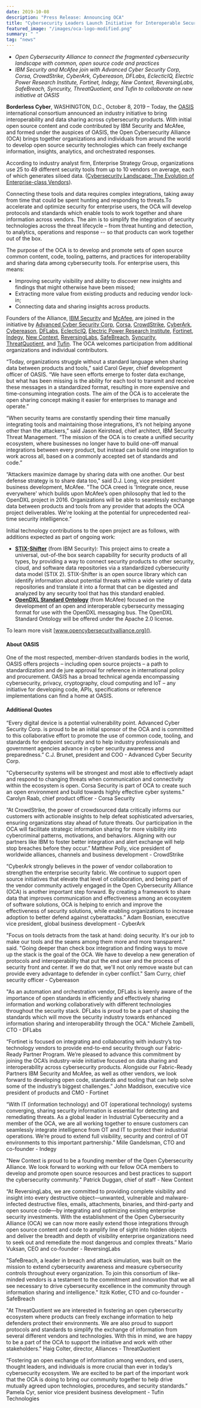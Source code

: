 ```yaml
---
date: 2019-10-08
description: "Press Release: Announcing OCA"
title: "Cybersecurity Leaders Launch Initiative for Interoperable Security Technologies to Thwart Attacks"
featured_image: "/images/oca-logo-modified.png"
summary: " "
tag: "news"
---
```


* *Open Cybersecurity Alliance to connect the fragmented cybersecurity landscape with common, open source code and practices*
* *IBM Security and McAfee join with Advanced Cyber Security Corp, Corsa, CrowdStrike, CyberArk, Cybereason, DFLabs, EclecticIQ, Electric Power Research Institute, Fortinet, Indegy, New Context, ReversingLabs, SafeBreach, Syncurity, ThreatQuotient, and Tufin to collaborate on new initiative at OASIS*

**Borderless Cyber**, WASHINGTON, D.C., October 8, 2019 – Today, the [OASIS](https://www.oasis-open.org/) international consortium announced an industry initiative to bring interoperability and data sharing across cybersecurity products. With initial open source content and code contributed by IBM Security and McAfee, and formed under the auspices of OASIS, the Open Cybersecurity Alliance (OCA) brings together organizations and individuals from around the world to develop open source security technologies which can freely exchange information, insights, analytics, and orchestrated responses. 

According to industry analyst firm, Enterprise Strategy Group, organizations use 25 to 49 different security tools from up to 10 vendors on average, each of which generates siloed data.  ([Cybersecurity Landscape: The Evolution of Enterprise-class Vendors](https://research.esg-global.com/reportaction/cybersecuritylandscape/Toc)).

Connecting these tools and data requires complex integrations, taking away from time that could be spent hunting and responding to threats.To accelerate and optimize security for enterprise users, the OCA will develop protocols and standards which enable tools to work together and share information across vendors. The aim is to simplify the integration of security technologies across the threat lifecycle – from threat hunting and detection, to analytics, operations and response -- so that products can work together out of the box.

The purpose of the OCA is to develop and promote sets of open source common content, code, tooling, patterns, and practices for interoperability and sharing data among cybersecurity tools. For enterprise users, this means:

* Improving security visibility and ability to discover new insights and findings that might otherwise have been missed;
* Extracting more value from existing products and reducing vendor lock-in;
* Connecting data and sharing insights across products.

Founders of the Alliance, [IBM Security](https://www.ibm.com/security) and [McAfee](https://www.mcafee.com/), are joined in the initiative by [Advanced Cyber Security Corp](https://www.advancedcybersecurity.com/), [Corsa](https://www.corsa.com/), [CrowdStrike](https://www.crowdstrike.com/), [CyberArk](http://www.cyberark.com/), [Cybereason](http://www.cybereason.com/), [DFLabs](https://www.dflabs.com/), [EclecticIQ](https://www.eclecticiq.com/), [Electric Power Research Institute](https://www.epri.com/), [Fortinet](https://www.fortinet.com/), [Indegy](http://www.indegy.com/), [New Context](http://www.NewContext.com), [ReversingLabs](http://www.reversinglabs.com/), [SafeBreach](http://www.safebreach.com/), [Syncurity](https://www.syncurity.net/), [ThreatQuotient](https://www.threatq.com/), and [Tufin](https://www.tufin.com/). The OCA welcomes participation from additional organizations and individual contributors.

“Today, organizations struggle without a standard language when sharing data between products and tools,” said Carol Geyer, chief development officer of OASIS. “We have seen efforts emerge to foster data exchange, but what has been missing is the ability for each tool to transmit and receive these messages in a standardized format, resulting in more expensive and time-consuming integration costs. The aim of the OCA is to accelerate the open sharing concept making it easier for enterprises to manage and operate.”

“When security teams are constantly spending their time manually integrating tools and maintaining those integrations, it’s not helping anyone other than the attackers,” said Jason Keirstead, chief architect, IBM Security Threat Management. “The mission of the OCA is to create a unified security ecosystem, where businesses no longer have to build one-off manual integrations between every product, but instead can build one integration to work across all, based on a commonly accepted set of standards and code.”

“Attackers maximize damage by sharing data with one another. Our best defense strategy is to share data too," said D.J. Long, vice president business development, McAfee. "The OCA creed is 'Integrate once, reuse everywhere' which builds upon McAfee’s open philosophy that led to the OpenDXL project in 2016. Organizations will be able to seamlessly exchange data between products and tools from any provider that adopts the OCA project deliverables. We're looking at the potential for unprecedented real-time security intelligence.”  

Initial technology contributions to the open project are as follows, with additions expected as part of ongoing work:

* **[STIX-Shifter](https://urldefense.proofpoint.com/v2/url?u=https-3A__github.com_IBM_stix-2Dshifter&d=DwMFJg&c=jf_iaSHvJObTbx-siA1ZOg&r=_VmY0y9Vkrneh0mnRQsG1E2Qp3y-vg_X0oKDYy32a3Y&m=uVKwwV7ODq1AVdrFICvT8KL2H7BgGnq1_k5U5h5ZIUA&s=QIqp5yLBKCEujQr9qe1A4nCi6xko_5wLivAZ_T1wq8o&e=)** (from IBM Security): This project aims to create a universal, out-of-the box search capability for security products of all types, by providing a way to connect security products to other security, cloud, and software data repositories via a standardized cybersecurity data model (STIX 2). STIX-Shifter is an open source library which can identify information about potential threats within a wide variety of data repositories and translate it into a format that can be digested and analyzed by any security tool that has this standard enabled.
* **[OpenDXL Standard Ontology](https://www.opendxl.com/)** (from McAfee) focused on the development of an open and interoperable cybersecurity messaging format for use with the OpenDXL messaging bus. The OpenDXL Standard Ontology will be offered under the Apache 2.0 license.

To learn more visit [www.opencybersecurityalliance.org]().

#### About OASIS
One of the most respected, member-driven standards bodies in the world, OASIS offers projects – including open source projects – a path to standardization and de jure approval for reference in international policy and procurement. OASIS has a broad technical agenda encompassing cybersecurity, privacy, cryptography, cloud computing and IoT – any initiative for developing code, APIs, specifications or reference implementations can find a home at OASIS.

#### <a name="quotes"></a> Additional Quotes

“Every digital device is a potential vulnerability point. Advanced Cyber Security Corp. is proud to be an initial sponsor of the OCA and is committed to this collaborative effort to promote the use of common code, tooling, and standards for endpoint security and to help industry professionals and government agencies advance in cyber security awareness and preparedness.”
C.J. Brunet, president and COO - Advanced Cyber Security Corp.

"Cybersecurity systems will be strongest and most able to effectively adapt and respond to changing threats when communication and connectivity within the ecosystem is open. Corsa Security is part of OCA to create such an open environment and build towards highly effective cyber systems."
Carolyn Raab, chief product officer - Corsa Security

“At CrowdStrike, the power of crowdsourced data critically informs our customers with actionable insights to help defeat sophisticated adversaries, ensuring organizations stay ahead of future threats. Our participation in the OCA will facilitate strategic information sharing for more visibility into cybercriminal patterns, motivations, and behaviors. Aligning with our partners like IBM to foster better integration and alert exchange will help stop breaches before they occur.”
Matthew Polly, vice president of worldwide alliances, channels and business development - CrowdStrike

“CyberArk strongly believes in the power of vendor collaboration to strengthen the enterprise security fabric. We continue to support open source initiatives that elevate that level of collaboration, and being part of the vendor community actively engaged in the Open Cybersecurity Alliance (OCA) is another important step forward. By creating a framework to share data that improves communication and effectiveness among an ecosystem of software solutions, OCA is helping to enrich and improve the effectiveness of security solutions, while enabling organizations to increase adoption to better defend against cyberattacks.”
Adam Bosnian, executive vice president, global business development - CyberArk

"Focus on tools detracts from the task at hand: doing security. It's our job to make our tools and the seams among them more and more transparent." said. "Going deeper than check box integration and finding ways to move up the stack is the goal of the OCA. We have to develop a new generation of protocols and interoperability that put the end user and the process of security front and center. If we do that, we'll not only remove waste but can provide every advantage to defender in cyber conflict."
Sam Curry, chief security officer - Cybereason

"As an automation and orchestration vendor, DFLabs is keenly aware of the importance of open standards in efficiently and effectively sharing information and working collaboratively with different technologies throughout the security stack. DFLabs is proud to be a part of shaping the standards which will move the security industry towards enhanced information sharing and interoperability through the OCA."
Michele Zambelli, CTO - DFLabs

“Fortinet is focused on integrating and collaborating with industry’s top technology vendors to provide end-to-end security through our Fabric-Ready Partner Program. We’re pleased to advance this commitment by joining the OCA’s industry-wide initiative focused on data sharing and interoperability across cybersecurity products. Alongside our Fabric-Ready Partners IBM Security and McAfee, as well as other vendors, we look forward to developing open code, standards and tooling that can help solve some of the industry’s biggest challenges.”
John Maddison, executive vice president of products and CMO - Fortinet

“With IT (information technology) and OT (operational technology) systems converging, sharing security information is essential for detecting and remediating threats. As a global leader in Industrial Cybersecurity and a member of the OCA, we are all working together to ensure customers can seamlessly integrate intelligence from OT and IT to protect their industrial operations. We’re proud to extend full visibility, security and control of OT environments to this important partnership.”
Mille Gandelsman, CTO and co-founder - Indegy

"New Context is proud to be a founding member of the Open Cybersecurity Alliance. We look forward to working with our fellow OCA members to develop and promote open source resources and best practices to support the cybersecurity community."
Patrick Duggan, chief of staff - New Context

“At ReversingLabs, we are committed to providing complete visibility and insight into every destructive object—unwanted, vulnerable and malware-infected destructive files, emails, attachments, binaries, and third-party and open source code—by integrating and optimizing existing enterprise security investments. With the establishment of the Open Cybersecurity Alliance (OCA) we can now more easily extend those integrations through open source content and code to amplify line of sight into hidden objects and deliver the breadth and depth of visibility enterprise organizations need to seek out and remediate the most dangerous and complex threats.”
Mario Vuksan, CEO and co-founder - ReversingLabs

"SafeBreach, a leader in breach and attack simulation, was built on the mission to extend cybersecurity awareness and measure cybersecurity controls throughout every organization. To join this consortium of like-minded vendors is a testament to the commitment and innovation that we all see necessary to drive cybersecurity excellence in the community through information sharing and intelligence."
Itzik Kotler, CTO and co-founder - SafeBreach

"At ThreatQuotient we are interested in fostering an open cybersecurity ecosystem where products can freely exchange information to help defenders protect their environments. We are also proud to support protocols and standards to simplify the exchange of information from several different vendors and technologies. With this in mind, we are happy to be a part of the OCA to support the initiative and work with other stakeholders."
Haig Colter, director, Alliances - ThreatQuotient

“Fostering an open exchange of information among vendors, end users, thought leaders, and individuals is more crucial than ever in today’s cybersecurity ecosystem. We are excited to be part of the important work that the OCA is doing to bring our community together to help drive mutually agreed upon technologies, procedures, and security standards.”
Pamela Cyr, senior vice president business development - Tufin Technologies

